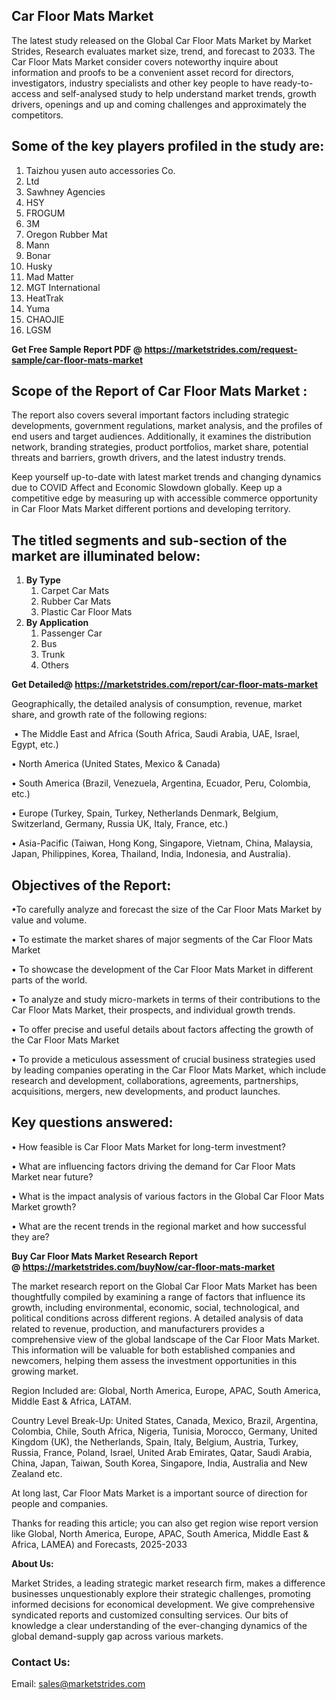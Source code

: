 <h2>Car Floor Mats Market</h2>
<p>The latest study released on the Global Car Floor Mats Market by Market Strides, Research evaluates market size, trend, and forecast to 2033. The Car Floor Mats Market consider covers noteworthy inquire about information and proofs to be a convenient asset record for directors, investigators, industry specialists and other key people to have ready-to-access and self-analysed study to help understand market trends, growth drivers, openings and up and coming challenges and approximately the competitors.</p>
<h2>Some of the key players profiled in the study are:</h2>
<ol>
<li>Taizhou yusen auto accessories Co.</li>
<li>Ltd</li>
<li>Sawhney Agencies</li>
<li>HSY</li>
<li>FROGUM</li>
<li>3M</li>
<li>Oregon Rubber Mat</li>
<li>Mann</li>
<li>Bonar</li>
<li>Husky</li>
<li>Mad Matter</li>
<li>MGT International</li>
<li>HeatTrak</li>
<li>Yuma</li>
<li>CHAOJIE</li>
<li>LGSM</li>
</ol>
<p><strong>Get Free Sample Report PDF @ <a href="https://marketstrides.com/request-sample/car-floor-mats-market">https://marketstrides.com/request-sample/car-floor-mats-market</a></strong></p>
<h2>Scope of the Report of Car Floor Mats Market :</h2>
<p>The report also covers several important factors including strategic developments, government regulations, market analysis, and the profiles of end users and target audiences. Additionally, it examines the distribution network, branding strategies, product portfolios, market share, potential threats and barriers, growth drivers, and the latest industry trends.</p>
<p>Keep yourself up-to-date with latest market trends and changing dynamics due to COVID Affect and Economic Slowdown globally. Keep up a competitive edge by measuring up with accessible commerce opportunity in Car Floor Mats Market different portions and developing territory.</p>
<h2>The titled segments and sub-section of the market are illuminated below:</h2>
<ol>
<li><strong>By Type</strong>
<ol>
<li>Carpet Car Mats</li>
<li>Rubber Car Mats</li>
<li>Plastic Car Floor Mats</li>
</ol>
</li>
<li><strong>By Application</strong>
<ol>
<li>Passenger Car</li>
<li>Bus</li>
<li>Trunk</li>
<li>Others</li>
</ol>
</li>
</ol>
<p><strong>Get Detailed@ <a href="https://marketstrides.com/report/car-floor-mats-market">https://marketstrides.com/report/car-floor-mats-market</a></strong></p>
<p>Geographically, the detailed analysis of consumption, revenue, market share, and growth rate of the following regions:</p>
<p>&nbsp;&bull; The Middle East and Africa (South Africa, Saudi Arabia, UAE, Israel, Egypt, etc.)</p>
<p>&bull; North America (United States, Mexico &amp; Canada)</p>
<p>&bull; South America (Brazil, Venezuela, Argentina, Ecuador, Peru, Colombia, etc.)</p>
<p>&bull; Europe (Turkey, Spain, Turkey, Netherlands Denmark, Belgium, Switzerland, Germany, Russia UK, Italy, France, etc.)</p>
<p>&bull; Asia-Pacific (Taiwan, Hong Kong, Singapore, Vietnam, China, Malaysia, Japan, Philippines, Korea, Thailand, India, Indonesia, and Australia).</p>
<h2>Objectives of the Report:</h2>
<p>&bull;To carefully analyze and forecast the size of the Car Floor Mats Market by value and volume.</p>
<p>&bull; To estimate the market shares of major segments of the Car Floor Mats Market</p>
<p>&bull; To showcase the development of the Car Floor Mats Market in different parts of the world.</p>
<p>&bull; To analyze and study micro-markets in terms of their contributions to the Car Floor Mats Market, their prospects, and individual growth trends.</p>
<p>&bull; To offer precise and useful details about factors affecting the growth of the Car Floor Mats Market</p>
<p>&bull; To provide a meticulous assessment of crucial business strategies used by leading companies operating in the Car Floor Mats Market, which include research and development, collaborations, agreements, partnerships, acquisitions, mergers, new developments, and product launches.</p>
<h2>Key questions answered:</h2>
<p>&bull; How feasible is Car Floor Mats Market for long-term investment?</p>
<p>&bull; What are influencing factors driving the demand for Car Floor Mats Market near future?</p>
<p>&bull; What is the impact analysis of various factors in the Global Car Floor Mats Market growth?</p>
<p>&bull; What are the recent trends in the regional market and how successful they are?</p>
<p><strong>Buy Car Floor Mats Market Research Report @&nbsp;<a href="https://marketstrides.com/buyNow/car-floor-mats-market">https://marketstrides.com/buyNow/car-floor-mats-market</a></strong></p>
<p>The market research report on the Global Car Floor Mats Market has been thoughtfully compiled by examining a range of factors that influence its growth, including environmental, economic, social, technological, and political conditions across different regions. A detailed analysis of data related to revenue, production, and manufacturers provides a comprehensive view of the global landscape of the Car Floor Mats Market. This information will be valuable for both established companies and newcomers, helping them assess the investment opportunities in this growing market.</p>
<p>Region Included are: Global, North America, Europe, APAC, South America, Middle East &amp; Africa, LATAM.</p>
<p>Country Level Break-Up: United States, Canada, Mexico, Brazil, Argentina, Colombia, Chile, South Africa, Nigeria, Tunisia, Morocco, Germany, United Kingdom (UK), the Netherlands, Spain, Italy, Belgium, Austria, Turkey, Russia, France, Poland, Israel, United Arab Emirates, Qatar, Saudi Arabia, China, Japan, Taiwan, South Korea, Singapore, India, Australia and New Zealand etc.</p>
<p>At long last, Car Floor Mats Market is a important source of direction for people and companies.</p>
<p>Thanks for reading this article; you can also get region wise report version like Global, North America, Europe, APAC, South America, Middle East &amp; Africa, LAMEA) and Forecasts, 2025-2033</p>
<p><strong>About Us: </strong></p>
<p>Market Strides, a leading strategic market research firm, makes a difference businesses unquestionably explore their strategic challenges, promoting informed decisions for economical development. We give comprehensive syndicated reports and customized consulting services. Our bits of knowledge a clear understanding of the ever-changing dynamics of the global demand-supply gap across various markets.</p>
<h3>Contact Us:</h3>
<p>Email: <a href="mailto:sales@marketstrides.com">sales@marketstrides.com</a></p>
